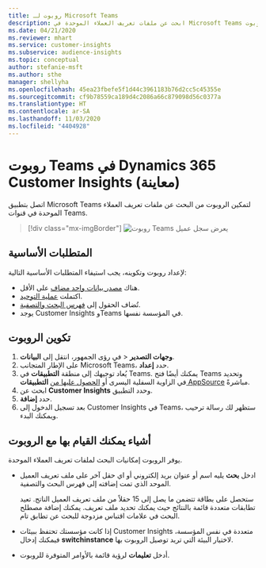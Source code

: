 ```yaml
---
title: روبوت لـ Microsoft Teams
description: ابحث عن ملفات تعريف العملاء الموحدة في Microsoft Teams بمساعدة الروبوت.
ms.date: 04/21/2020
ms.reviewer: mhart
ms.service: customer-insights
ms.subservice: audience-insights
ms.topic: conceptual
author: stefanie-msft
ms.author: sthe
manager: shellyha
ms.openlocfilehash: 45ea23fbefe5f1d44c3961183b76d2cc5c45355e
ms.sourcegitcommit: cf9b78559ca189d4c2086a66c879098d56c0377a
ms.translationtype: HT
ms.contentlocale: ar-SA
ms.lasthandoff: 11/03/2020
ms.locfileid: "4404928"
---
```

# <a name="teams-bot-for-dynamics-365-customer-insights-preview"></a>روبوت Teams في Dynamics 365 Customer Insights (معاينة)

اتصل بتطبيق Microsoft Teams لتمكين الروبوت من البحث عن ملفات تعريف العملاء الموحدة في قنوات Teams.

> [!div class="mx-imgBorder"]
> ![روبوت Teams يعرض سجل عميل](media/teams-bot.png "روبوت Teams يعرض سجل عميل")

## <a name="prerequisites"></a>المتطلبات الأساسية

لإعداد روبوت وتكوينه، يجب استيفاء المتطلبات الأساسية التالية:

- هناك [مصدر بيانات واحد مضاف](data-sources.md) على الأقل.
- اكتملت [عملية التوحيد](data-unification.md).
- تُضاف الحقول إلى [فهرس البحث والتصفية](search-filter-index.md).
- يوجد Customer Insights وTeams في المؤسسة نفسها.

## <a name="configure-the-bot"></a>تكوين الروبوت

1. في رؤى الجمهور، انتقل إلى **البيانات‏‎** > **وجهات التصدير‬**.
1. على الإطار المتجانب Microsoft Teams، حدد **إعداد**.
1. يُعاد توجيهك إلى منطقة **التطبيقات** في Teams. يمكنك أيضًا فتح Teams وتحديد **التطبيقات‏‎** في الزاوية السفلية اليسرى أو [الحصول عليها من AppSource](https://go.microsoft.com/fwlink/?linkid=2124104) مباشرةً.
1. ابحث عن **Customer Insights** وحدد التطبيق.
1. حدد **إضافة**.
1. بعد تسجيل الدخول إلى Customer Insights في Teams، ستظهر لك رسالة ترحيب ويمكنك البدء.

## <a name="things-you-can-do-with-the-bot"></a>أشياء يمكنك القيام بها مع الروبوت

يوفر الروبوت إمكانيات البحث لملفات تعريف العملاء الموحدة.

- ادخل **بحث** يليه اسم أو عنوان بريد إلكتروني أو اي حقل آخر على ملف تعريف العميل الموحد الذي تمت إضافته إلى فهرس البحث والتصفية.

  ستحصل على بطاقة تتضمن ما يصل إلى 15 حقلاً من ملف تعريف العميل الناتج. تعيد تطابقات متعددة‬ قائمة بالنتائج حيث يمكنك تحديد ملف تعريف. يمكنك إضافة مصطلح البحث في علامات اقتباس مزدوجة للبحث عن تطابق تام.

- إذا كانت مؤسستك تحتفظ ببيئات Customer Insights متعددة في نفس المؤسسة، فيمكنك إدخال **switchinstance** لاختيار البيئة التي تريد توصيل الروبوت بها.

- أدخل **تعليمات** لرؤية قائمة بالأوامر المتوفرة للروبوت.  

